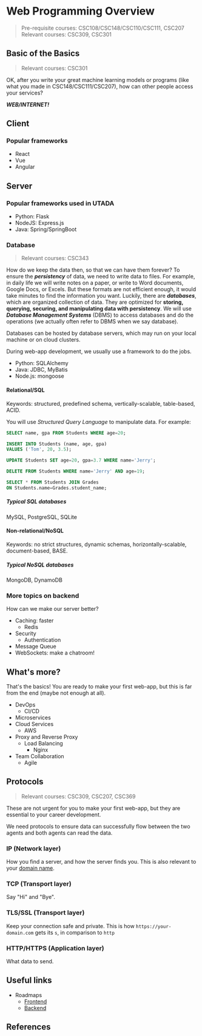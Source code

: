 # Web Programming Overview

> Pre-requisite courses: CSC108/CSC148/CSC110/CSC111, CSC207
> Relevant courses: CSC309, CSC301

## Basic of the Basics

> Relevant courses: CSC301

OK, after you write your great machine learning models or programs (like what you made in CSC148/CSC111/CSC207), how can other people access your services?

***WEB/INTERNET!***

## Client

### Popular frameworks

- React
- Vue
- Angular

## Server

### Popular frameworks used in UTADA

- Python: Flask
- NodeJS: Express.js
- Java: Spring/SpringBoot

### Database

> Relevant courses: CSC343

How do we keep the data then, so that we can have them forever? To ensure the ***persistency*** of data, we need to write data to files. For example, in daily life we will write notes on a paper, or write to Word documents, Google Docs, or Excels. But these formats are not efficient enough, it would take minutes to find the information you want. Luckily, there are ***databases***, which are organized collection of data. They are optimized for **storing, querying, securing, and manipulating data with persistency**. We will use ***Database Management Systems*** (DBMS) to access databases and do the operations (we actually often refer to DBMS when we say database).

Databases can be hosted by database servers, which may run on your local machine or on cloud clusters.

During web-app development, we usually use a framework to do the jobs.

- Python: SQLAlchemy
- Java: JDBC, MyBatis
- Node.js: mongoose

#### Relational/SQL

Keywords: structured, predefined schema, vertically-scalable, table-based, ACID.

You will use *Structured Query Language* to manipulate data. For example:

```SQL
SELECT name, gpa FROM Students WHERE age=20;

INSERT INTO Students (name, age, gpa)
VALUES ('Tom', 20, 3.5);

UPDATE Students SET age=20, gpa=3.7 WHERE name='Jerry';

DELETE FROM Students WHERE name='Jerry' AND age=19;

SELECT * FROM Students JOIN Grades 
ON Students.name=Grades.student_name;
```

##### Typical SQL databases

MySQL, PostgreSQL, SQLite

#### Non-relational/NoSQL

Keywords: no strict structures, dynamic schemas, horizontally-scalable, document-based, BASE.

##### Typical NoSQL databases

MongoDB, DynamoDB

### More topics on backend

How can we make our server better?

- Caching: faster
  - Redis
- Security
  - Authentication
- Message Queue
- WebSockets: make a chatroom!

## What's more?

That's the basics! You are ready to make your first web-app, but this is far from the end (maybe not enough at all).

- DevOps
  - CI/CD
- Microservices
- Cloud Services
  - AWS
- Proxy and Reverse Proxy
  - Load Balancing
    - Nginx
- Team Collaboration
  - Agile

## Protocols

> Relevant courses: CSC309, CSC207, CSC369

These are not urgent for you to make your first web-app, but they are essential to your career development.

We need protocols to ensure data can successfully flow between the two agents and both agents can read the data.

### IP (Network layer)

How you find a server, and how the server finds you. This is also relevant to your [domain name](https://en.wikipedia.org/wiki/Domain_Name_System).

### TCP (Transport layer)

Say "Hi" and "Bye".

### TLS/SSL (Transport layer)

Keep your connection safe and private. This is how `https://your-domain.com` gets its `s`, in comparison to `http`

### HTTP/HTTPS (Application layer)

What data to send.

## Useful links

- Roadmaps
  - [Frontend](https://roadmap.sh/frontend)
  - [Backend](https://roadmap.sh/backend)

## References
